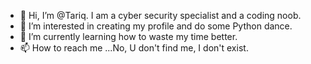 - 👋 Hi, I’m @Tariq. I am a cyber security specialist and a coding noob.
- 👀 I’m interested in creating my profile and do some Python dance.
- 🌱 I’m currently learning how to waste my time better.
- 📫 How to reach me ...No, U don't find me, I don't exist.

<!---
dartaariq/dartaariq is a ✨ special ✨ repository because its `README.md` (this file) appears on your GitHub profile.
You can click the Preview link to take a look at your changes.
--->

